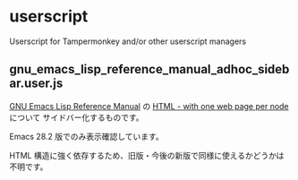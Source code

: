 # userscript
Userscript for Tampermonkey and/or other userscript managers

## gnu_emacs_lisp_reference_manual_adhoc_sidebar.user.js

[GNU Emacs Lisp Reference Manual](https://www.gnu.org/software/emacs/manual/elisp.html) の
[HTML - with one web page per node](https://www.gnu.org/software/emacs/manual/html_node/elisp/index.html) について
サイドバー化するものです。

Emacs 28.2 版でのみ表示確認しています。

HTML 構造に強く依存するため、旧版・今後の新版で同様に使えるかどうかは不明です。
